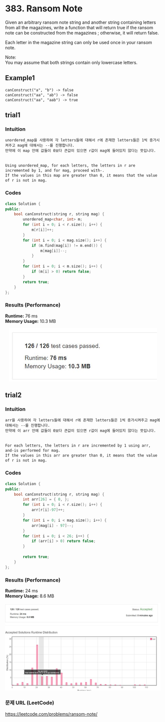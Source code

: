 # 383. Ransom Note
Given an arbitrary ransom note string and another string containing letters from all the magazines, write a function that will return true if the ransom note can be constructed from the magazines ; otherwise, it will return false.  
  
Each letter in the magazine string can only be used once in your ransom note.  

Note:  
You may assume that both strings contain only lowercase letters.   


## Example1

```
canConstruct("a", "b") -> false
canConstruct("aa", "ab") -> false
canConstruct("aa", "aab") -> true
```

## trial1
### Intuition
```
unordered_map을 사용하여 각 letters들에 대해서 r에 존재한 letters들은 1씩 증가시켜주고 mag에 대해서는 --를 진행합니다.
만약에 이 map 안에 값들이 0보다 큰값이 있으면 r값이 mag에 들어있지 않다는 뜻입니다.


Using unordered_map, for each letters, the letters in r are incremented by 1, and for mag, proceed with-.
If the values ​​in this map are greater than 0, it means that the value of r is not in mag.
```
### Codes  
```cpp
class Solution {
public:
    bool canConstruct(string r, string mag) {
        unordered_map<char, int> m;
        for (int i = 0; i < r.size(); i++) {
            m[r[i]]++;
        }
        for (int i = 0; i < mag.size(); i++) {
            if (m.find(mag[i]) != m.end()) {
                m[mag[i]]--;
            }
        }
        for (int i = 0; i < m.size(); i++) {
            if (m[i] > 0) return false;
        }
        return true;
    }
};
```

### Results (Performance)  
**Runtime:**  76 ms  
**Memory Usage:** 	10.3 MB  


<p align="center"> 
<img src="./capture.JPG">
</p>

## trial2
### Intuition
```
arr을 사용하여 각 letters들에 대해서 r에 존재한 letters들은 1씩 증가시켜주고 mag에 대해서는 --를 진행합니다.
만약에 이 arr 안에 값들이 0보다 큰값이 있으면 r값이 mag에 들어있지 않다는 뜻입니다.


For each letters, the letters in r are incremented by 1 using arr, and-is performed for mag.
If the values ​​in this arr are greater than 0, it means that the value of r is not in mag.
```
### Codes  
```cpp
class Solution {
public:
    bool canConstruct(string r, string mag) {
        int arr[26] = { 0, };
        for (int i = 0; i < r.size(); i++) {
            arr[r[i]-97]++;
        }
        for (int i = 0; i < mag.size(); i++) {
            arr[mag[i] - 97]--;
        }
        for (int i = 0; i < 26; i++) {
            if (arr[i] > 0) return false;
        }
        
        return true;
    }
};
```

### Results (Performance)  
**Runtime:**  24 ms  
**Memory Usage:**   8.6 MB  
<p align="center"> 
<img src="./capture2.JPG">
</p>

### 문제 URL (LeetCode)  
https://leetcode.com/problems/ransom-note/